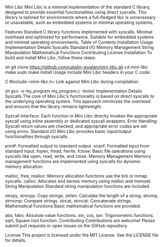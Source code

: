 Mini Libc
Mini Libc is a minimal implementation of the standard C library, designed to provide essential functionalities using direct syscalls. This library is tailored for environments where a full-fledged libc is unnecessary or unavailable, such as embedded systems or minimal operating systems.

Features
Standard C library functions implemented with syscalls.
Minimal overhead and optimized for performance.
Suitable for embedded systems and minimal operating environments.
Table of Contents
Installation
Usage
Implementation Details
Syscalls
Standard I/O
Memory Management
String Manipulation
Mathematical Functions
Contributing
License
Installation
To build and install Mini Libc, follow these steps:

sh
git clone https://github.com/catalin-giuglan/mini-libc.git
cd mini-libc
make
sudo make install
Usage
Include Mini Libc headers in your C code:

C
#include <mini-libc.h>
Link against Mini Libc during compilation:

sh
gcc -o my_program my_program.c -lminic
Implementation Details
Syscalls
The core of Mini Libc's functionality is based on direct syscalls to the underlying operating system. This approach minimizes the overhead and ensures that the library remains lightweight.

Syscall Interface: Each function in Mini Libc directly invokes the appropriate syscall using inline assembly or dedicated syscall wrappers.
Error Handling: Syscall return values are checked, and appropriate error codes are set using errno.
Standard I/O
Mini Libc provides basic input/output functionalities through syscalls.

printf: Formatted output to standard output.
scanf: Formatted input from standard input.
fopen, fread, fwrite, fclose: Basic file operations using syscalls like open, read, write, and close.
Memory Management
Memory management functions are implemented using syscalls for dynamic memory allocation.

malloc, free, realloc: Memory allocation functions use the brk or mmap syscalls.
calloc: Allocates and zeroes memory using malloc and memset.
String Manipulation
Standard string manipulation functions are included.

strcpy, strncpy: Copy strings.
strlen: Calculate the length of a string.
strcmp, strncmp: Compare strings.
strcat, strncat: Concatenate strings.
Mathematical Functions
Basic mathematical functions are provided.

abs, fabs: Absolute value functions.
sin, cos, tan: Trigonometric functions.
sqrt: Square root function.
Contributing
Contributions are welcome! Please submit pull requests or open issues on the GitHub repository.

License
This project is licensed under the MIT License. See the LICENSE file for details.
